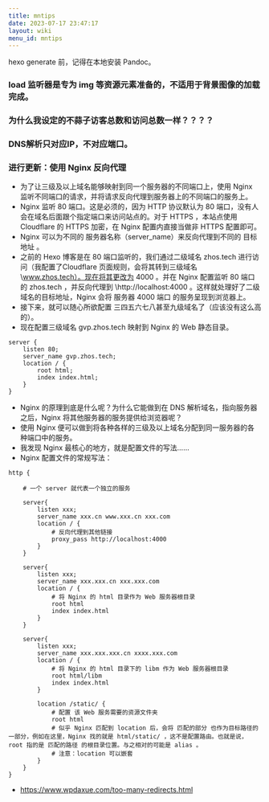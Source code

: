 ```yaml
---
title: mntips
date: 2023-07-17 23:47:17
layout: wiki
menu_id: mntips
---
```

hexo generate 前，记得在本地安装 Pandoc。

### load 监听器是专为 img 等资源元素准备的，不适用于背景图像的加载完成。

### 为什么我设定的不蒜子访客总数和访问总数一样？？？？

### DNS解析只对应IP，不对应端口。

### 进行更新：使用 Nginx 反向代理

- 为了让三级及以上域名能够映射到同一个服务器的不同端口上，使用 Nginx 监听不同端口的请求，并将请求反向代理到服务器上的不同端口的服务上。
- Nginx 监听 80 端口。这是必须的，因为 HTTP 协议默认为 80 端口，没有人会在域名后面跟个指定端口来访问站点的。对于 HTTPS ，本站点使用 Cloudflare 的 HTTPS 加密，在 Nginx 配置内直接当做非 HTTPS 配置即可。
- Nginx 可以为不同的 服务器名称（server_name）来反向代理到不同的 目标地址 。
- 之前的 Hexo 博客是在 80 端口监听的，我们通过二级域名 zhos.tech 进行访问（我配置了Cloudflare 页面规则，会将其转到三级域名 \www.zhos.tech）。现在将其更改为 4000 。并在 Nginx 配置监听 80 端口的 zhos.tech ，并反向代理到 \http://localhost:4000 。这样就处理好了二级域名的目标地址，Nginx 会将 服务器 4000 端口 的服务呈现到浏览器上。
- 接下来，就可以随心所欲配置 三四五六七八甚至九级域名了（应该没有这么高的）。
- 现在配置三级域名 gvp.zhos.tech 映射到 Nginx 的 Web 静态目录。
```
server {
	listen 80;
	server_name gvp.zhos.tech;
	location / {
		root html;
		index index.html;
	}
}
```

- Nginx 的原理到底是什么呢？为什么它能做到在 DNS 解析域名，指向服务器之后，Nginx 将其他服务器的服务提供给浏览器呢？
- 使用 Nginx 便可以做到将各种各样的三级及以上域名分配到同一服务器的各种端口中的服务。
- 我发现 Nginx 最核心的地方，就是配置文件的写法……
- Nginx 配置文件的常规写法：

```nginx
http {

	# 一个 server 就代表一个独立的服务

	server{
		listen xxx;
		server_name xxx.cn www.xxx.cn xxx.com
		location / {
			# 反向代理到其他链接
			proxy_pass http://localhost:4000
		}
	}

	server{
		listen xxx;
		server_name xxx.xxx.cn xxx.xxx.com
		location / {
			# 将 Nginx 的 html 目录作为 Web 服务器根目录
			root html
			index index.html
		}
	}

	server{
		listen xxx;
		server_name xxx.xxx.xxx.cn xxxx.xxx.com
		location / {
			# 将 Nginx 的 html 目录下的 libm 作为 Web 服务器根目录
			root html/libm
			index index.html
		}

		location /static/ {
			# 配置 该 Web 服务需要的资源文件夹
			root html
			# 似乎 Nginx 匹配到 location 后，会将 匹配的部分 也作为目标路径的一部分，例如在这里，Nginx 找的就是 html/static/ ，这不是配置路由。也就是说，root 指的是 匹配的路径 的根目录位置。与之相对的可能是 alias 。
			# 注意：location 可以嵌套
		}
	}
}
```

- https://www.wpdaxue.com/too-many-redirects.html